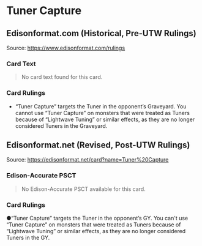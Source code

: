 # Tuner Capture

## Edisonformat.com (Historical, Pre-UTW Rulings)

Source: https://www.edisonformat.com/rulings

### Card Text

> No card text found for this card.

### Card Rulings

*   “Tuner Capture” targets the Tuner in the opponent’s Graveyard. You cannot use “Tuner Capture” on monsters that were treated as Tuners because of “Lightwave Tuning” or similar effects, as they are no longer considered Tuners in the Graveyard.

## Edisonformat.net (Revised, Post-UTW Rulings)

Source: https://edisonformat.net/card?name=Tuner%20Capture

### Edison-Accurate PSCT

> No Edison-Accurate PSCT available for this card.

### Card Rulings

●“Tuner Capture” targets the Tuner in the opponent’s GY. You can't use “Tuner Capture” on monsters that were treated as Tuners because of “Lightwave Tuning” or similar effects, as they are no longer considered Tuners in the GY.
            